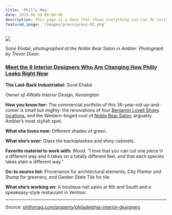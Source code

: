```yaml
---
title: 'Philly Mag'
date: 2019-06-30 00:00:00
description: This page is a demo that shows everything you can do inside portfolio and blog posts.
featured_image: '/images/press/press-01.png'
---
```


![]({{site.baseurl}}/images/press/press-01.png)

_Soné Ehabé, photographed at the Noble Bear Salon in Ambler. Photograph by Trevor Dixon._

### [Meet the 9 Interior Designers Who Are Changing How Philly Looks Right Now](https://www.phillymag.com/property/philadelphia-interior-designers/)



**The Laid-Back Industrialist:** Soné Ehabé

_Owner of 4Walls Interior Design, Kensington_

**How you know her:** The commercial portfolio of this 36-year-old up-and-comer is small but mighty: the renovations of four [Benjamin Lovell Shoes locations](../project/benjamin-lovell-shoes), and the Western-tinged cool of [Noble Bear Salon](../project/noble-bear-salon), arguably Ambler’s most stylish spot.

**What she loves now:** Different shades of green.

**What she’s over:** Glass tile backsplashes and shiny cabinets.

**Favorite material to work with:** Wood. “I love that you can cut one piece in a different way and it takes on a totally different feel, and that each species takes stain a different way.”

**Go-to source list:** Provenance for architectural elements, City Planter and Stump for greenery, and Garden State Tile for tile.

**What she’s working on:** A boutique nail salon at 6th and South and a speakeasy-style restaurant in Ventnor.

<hr>

Source: [phillymag.com/property/philadelphia-interior-designers](https://www.phillymag.com/property/philadelphia-interior-designers/)